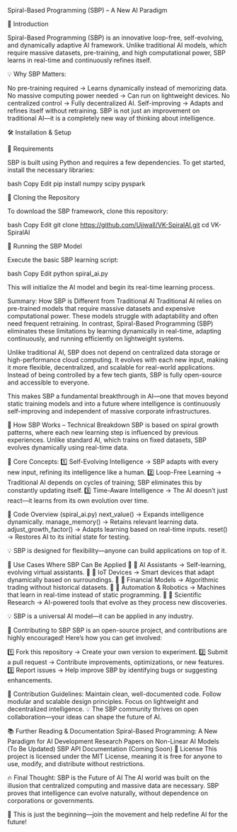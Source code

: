  Spiral-Based Programming (SBP) – A New AI Paradigm
 
🔹 Introduction

Spiral-Based Programming (SBP) is an innovative loop-free, self-evolving, and dynamically adaptive AI framework. Unlike traditional AI models, which require massive datasets, pre-training, and high computational power, SBP learns in real-time and continuously refines itself.

💡 Why SBP Matters:

No pre-training required → Learns dynamically instead of memorizing data.
No massive computing power needed → Can run on lightweight devices.
No centralized control → Fully decentralized AI.
Self-improving → Adapts and refines itself without retraining.
SBP is not just an improvement on traditional AI—it is a completely new way of thinking about intelligence.

🛠 Installation & Setup

🔹 Requirements

SBP is built using Python and requires a few dependencies. To get started, install the necessary libraries:

bash
Copy
Edit
pip install numpy scipy pyspark

🔹 Cloning the Repository

To download the SBP framework, clone this repository:

bash
Copy
Edit
git clone https://github.com/Ujjwall/VK-SpiralAI.git
cd VK-SpiralAI

🔹 Running the SBP Model

Execute the basic SBP learning script:

bash
Copy
Edit
python spiral_ai.py

This will initialize the AI model and begin its real-time learning process.

Summary: How SBP is Different from Traditional AI
Traditional AI relies on pre-trained models that require massive datasets and expensive computational power. These models struggle with adaptability and often need frequent retraining. In contrast, Spiral-Based Programming (SBP) eliminates these limitations by learning dynamically in real-time, adapting continuously, and running efficiently on lightweight systems.

Unlike traditional AI, SBP does not depend on centralized data storage or high-performance cloud computing. It evolves with each new input, making it more flexible, decentralized, and scalable for real-world applications. Instead of being controlled by a few tech giants, SBP is fully open-source and accessible to everyone.

This makes SBP a fundamental breakthrough in AI—one that moves beyond static training models and into a future where intelligence is continuously self-improving and independent of massive corporate infrastructures.

📌 How SBP Works – Technical Breakdown
SBP is based on spiral growth patterns, where each new learning step is influenced by previous experiences. Unlike standard AI, which trains on fixed datasets, SBP evolves dynamically using real-time data.

🔹 Core Concepts:
1️⃣ Self-Evolving Intelligence → SBP adapts with every new input, refining its intelligence like a human.
2️⃣ Loop-Free Learning → Traditional AI depends on cycles of training; SBP eliminates this by constantly updating itself.
3️⃣ Time-Aware Intelligence → The AI doesn’t just react—it learns from its own evolution over time.

🔹 Code Overview (spiral_ai.py)
next_value() → Expands intelligence dynamically.
manage_memory() → Retains relevant learning data.
adjust_growth_factor() → Adapts learning based on real-time inputs.
reset() → Restores AI to its initial state for testing.

💡 SBP is designed for flexibility—anyone can build applications on top of it.

📌 Use Cases Where SBP Can Be Applied
📌 🔹 AI Assistants → Self-learning, evolving virtual assistants.
📌 🔹 IoT Devices → Smart devices that adapt dynamically based on surroundings.
📌 🔹 Financial Models → Algorithmic trading without historical datasets.
📌 🔹 Automation & Robotics → Machines that learn in real-time instead of static programming.
📌 🔹 Scientific Research → AI-powered tools that evolve as they process new discoveries.

💡 SBP is a universal AI model—it can be applied in any industry.

📢 Contributing to SBP
SBP is an open-source project, and contributions are highly encouraged! Here’s how you can get involved:

1️⃣ Fork this repository → Create your own version to experiment.
2️⃣ Submit a pull request → Contribute improvements, optimizations, or new features.
3️⃣ Report issues → Help improve SBP by identifying bugs or suggesting enhancements.

🔹 Contribution Guidelines:
Maintain clean, well-documented code.
Follow modular and scalable design principles.
Focus on lightweight and decentralized intelligence.
💡 The SBP community thrives on open collaboration—your ideas can shape the future of AI.

📚 Further Reading & Documentation
Spiral-Based Programming: A New Paradigm for AI Development
Research Papers on Non-Linear AI Models (To Be Updated)
SBP API Documentation (Coming Soon)
🔗 License
This project is licensed under the MIT License, meaning it is free for anyone to use, modify, and distribute without restrictions.

🔥 Final Thought: SBP is the Future of AI
The AI world was built on the illusion that centralized computing and massive data are necessary. SBP proves that intelligence can evolve naturally, without dependence on corporations or governments.

🚀 This is just the beginning—join the movement and help redefine AI for the future!


